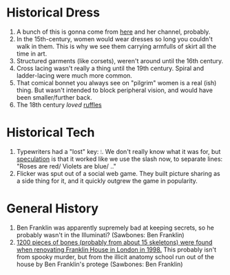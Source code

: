 # Historical Dress
1. A bunch of this is gonna come from [here](https://www.youtube.com/watch?v=vAoaksK9mZM) and her channel, probably.
1. In the 15th-century, women would wear dresses so long you couldn't walk in them. This is why we see them carrying armfulls of skirt all the time in art.
1. Structured garments (like corsets), weren't around until the 16th century.
1. Cross lacing wasn't really a thing until the 19th century. Spiral and ladder-lacing were much more common.
1. That comical bonnet you always see on "pilgrim" women is a real (ish) thing. But wasn't intended to block peripheral vision, and would have been smaller/further back.
1. The 18th century *loved* [ruffles](https://youtu.be/vAoaksK9mZM?t=786)

# Historical Tech
1. Typewriters had a "lost" key: `⁝`. We don't really know what it was for, but [speculation](http://widespacer.blogspot.com/2016/03/the-lost-key-of-qwerty.html) is that it worked like we use the slash now, to separate lines: "Roses are red/ Violets are blue/ .."
1. Flicker was sput out of a social web game. They built picture sharing as a side thing for it, and it quickly outgrew the game in popularity.

# General History
1. Ben Franklin was apparently supremely bad at keeping secrets, so he probably wasn't in the Illuminati? (Sawbones: Ben Franklin)
1. [1200 pieces of bones (probably from about 15 skeletons) were found when renovating Franklin House in London in 1998.](https://www.smithsonianmag.com/smart-news/why-was-benjamin-franklins-basement-filled-with-skeletons-524521/) This probably isn't from spooky murder, but from the illicit anatomy school run out of the house by Ben Franklin's protege (Sawbones: Ben Franklin)
